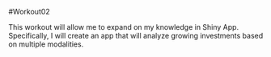 #Workout02

This workout will allow me to expand on my knowledge in Shiny App.
Specifically, I will create an app that will analyze growing investments based on multiple modalities.
